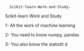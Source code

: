       Scikit-learn-Work-and-Study-
Scikit-learn Work and Study 

1- All the work of machine learning

2- You need to know numpy, pandas
        
3- You also know the statistit                                             d             
                              
                                                                 
                                                              
                                   
                                                                        
                 
         
                                                 
          
                       
         
               
